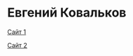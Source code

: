 

# Евгений Ковальков

[Сайт 1](https://eugenykovalkov.github.io/Github/RSE.by/index.html "RSE.by")

[Сайт 2](https://eugenykovalkov.github.io/Github/Gipsolit%20site/scr/index.html "ГИПСОЛИТ на Bootstrap 4 + админка Textolite")
